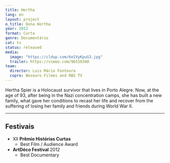 ```yaml
---
title: Hertha
lang: en
layout: project
o_title: Dona Hertha
year: 2012
format: Curta
genre: Documentário
cat: tv
status: released
media:
  image: "https://cldup.com/6e1VyKpuG3.jpg"
  trailer: https://vimeo.com/96510340
team:
  director: Luis Mário Fontoura
  copro: Besouro Filmes and RBS TV
---
```


Hertha Spier is a Holocaust survivor that lives in Porto Alegre. Now, at the age of 93, after being in the Nazi concentration camps, she has built a new family, what gave her conditions to recast her life and recover from the suffering of losing her family and friends during World War II.

---

## Festivais

* XII **Prêmio Histórias Curtas**
  * Best Film / Audience Award
* **ArtDéco Festival** 2012
  * Best Documentary
